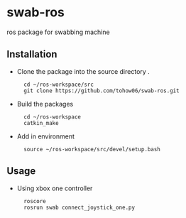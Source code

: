 # swab-ros

ros package for swabbing machine


## Installation

- Clone the package into the source directory . 

        cd ~/ros-workspace/src
        git clone https://github.com/tohow06/swab-ros.git

- Build the packages

        cd ~/ros-workspace
        catkin_make

- Add in environment

        source ~/ros-workspace/src/devel/setup.bash

## Usage

- Using xbox one controller

        roscore
        rosrun swab connect_joystick_one.py